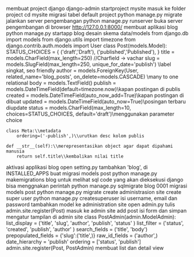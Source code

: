 membuat project django
    django-admin startproject mysite
masuk ke folder project
    cd mysite
migrasi tabel default project
    python manage.py migrate
jalankan server pengembangan
    python manage.py runserver
buka server pengembangan di browser 
    http://127.0.0.1:8000/
membuat aplikasi blog
    python manage.py startapp blog
desain skema data/models
    from django.db import models
    from django.utils import timezone
    from django.contrib.auth.models import User
    class Post(models.Model):
    STATUS_CHOICES = {
        ('draft','Draft'),
        ('published','Published'),
    }
    title = models.CharField(max_length=250) //Charfield -> vachar
    slug = models.SlugField(max_length=250, unique_for_date='publish')
        \\label singkat, seo friendly
    author = models.ForeignKey(User, related_name='blog_posts', on_delete=models.CASCADE) \\many to one relational
    body = models.TextField()
    publish = models.DateTimeField(default=timezone.now)\\kapan postingan di publis
    created = models.DateTimeField(auto_now_add=True)\\kapan postingan di dibuat
    updated = models.DateTimeField(auto_now=True)\\posingan terbaru diupdate
    status = models.CharField(max_length=10, choices=STATUS_CHOICES, default='draft')\\menggunakan parameter choice

    class Meta:\\metadata
        ordering=('-publish',)\\urutkan desc kolom publis

    def __str__(self):\\merepresentasikan object agar dapat dipahami manusia
        return self.title\\kembalikan nilai title

aktivasi applikasi blog
    open setting.py
    tambahkan 'blog', di INSTALLED_APPS
buat migrasi models post
    python manage.py makemigrations blog
untuk melihat sql code yang akan dieksekusi django bisa menggnakan perintah
    python manage.py sqlmigrate blog 0001
migrasi models post
    python manage.py migrate
create administrasion site
create super user
    python manage.py createsuperuser
    isi username, email dan password
tambahkan model ke administration site
    open admin.py
    tulis admin.site.register(Post)
masuk ke admin site
    add post
    isi form dan simpan
mengatur tampilan di admin site
    class PostAdmin(admin.ModelAdmin):
        list_display = ('title', 'slug', 'author', 'publish', 'status' )
        list_filter = ('status', 'created', 'publish', 'author' )
        search_fields = ('title', 'body')
        prepopulated_fields = {'slug':('title',)}
        raw_id_fields = ('author',)
        date_hierarchy = 'publish' 
        ordering = ['status', 'publish']
    admin.site.register(Post, PostAdmin)
membuat list dan detail view
    
